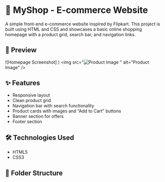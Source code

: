 # 🛒 MyShop - E-commerce Website

A simple front-end e-commerce website inspired by Flipkart. This project is built using HTML and CSS and showcases a basic online shopping homepage with a product grid, search bar, and navigation links.

## 📸 Preview

![Homepage Screenshot] ) <img src="<img src="https://encrypted-tbn0.gstatic.com/images?q=tbn:ANd9GcQa2n90sG3uFr6PSNqKOwF14Ye9GEXK1ceg_g&s" alt="Product Image" />
" alt="Product Image" />
 <!-- Replace with your actual screenshot -->

## ✨ Features

- Responsive layout
- Clean product grid
- Navigation bar with search functionality
- Product cards with images and “Add to Cart” buttons
- Banner section for offers
- Footer section

## 🛠️ Technologies Used

- HTML5
- CSS3

## 📁 Folder Structure

